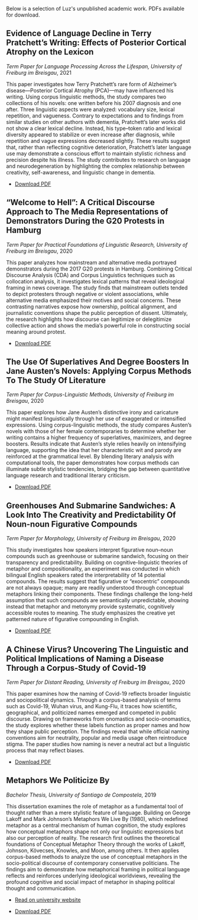 Below is a selection of Luz's unpublished academic work. PDFs available for download.

## Evidence of Language Decline in Terry Pratchett’s Writing: Effects of Posterior Cortical Atrophy on the Lexicon
*Term Paper for Language Processing Across the Lifespan, University of Freiburg im Breisgau*, 2021

This paper investigates how Terry Pratchett’s rare form of Alzheimer’s disease—Posterior Cortical Atrophy (PCA)—may have influenced his writing. Using corpus linguistic methods, the study compares two collections of his novels: one written before his 2007 diagnosis and one after. Three linguistic aspects were analyzed: vocabulary size, lexical repetition, and vagueness. Contrary to expectations and to findings from similar studies on other authors with dementia, Pratchett’s later works did not show a clear lexical decline. Instead, his type–token ratio and lexical diversity appeared to stabilize or even increase after diagnosis, while repetition and vague expressions decreased slightly. These results suggest that, rather than reflecting cognitive deterioration, Pratchett’s later language use may demonstrate a conscious effort to maintain stylistic richness and precision despite his illness. The study contributes to research on language and neurodegeneration by highlighting the complex relationship between creativity, self-awareness, and linguistic change in dementia.

- [Download PDF](./papers/pratchett.pdf)

## “Welcome to Hell”: A Critical Discourse Approach to The Media Representations of Demonstrators During the G20 Protests in Hamburg
*Term Paper for Practical Foundations of Linguistic Research, University of Freiburg im Breisgau*, 2020

This paper analyzes how mainstream and alternative media portrayed demonstrators during the 2017 G20 protests in Hamburg. Combining Critical Discourse Analysis (CDA) and Corpus Linguistics techniques such as collocation analysis, it investigates lexical patterns that reveal ideological framing in news coverage. The study finds that mainstream outlets tended to depict protesters through negative or violent associations, while alternative media emphasized their motives and social concerns. These contrasting narratives expose how ownership, political alignment, and journalistic conventions shape the public perception of dissent. Ultimately, the research highlights how discourse can legitimize or delegitimize collective action and shows the media’s powerful role in constructing social meaning around protest.

- [Download PDF](./papers/protest.pdf)


## The Use Of Superlatives And Degree Boosters In Jane Austen’s Novels: Applying Corpus Methods To The Study Of Literature
*Term Paper for Corpus-Linguistic Methods, University of Freiburg im Breisgau*, 2020

This paper explores how Jane Austen’s distinctive irony and caricature might manifest linguistically through her use of exaggerated or intensified expressions. Using corpus-linguistic methods, the study compares Austen’s novels with those of her female contemporaries to determine whether her writing contains a higher frequency of superlatives, maximizers, and degree boosters. Results indicate that Austen’s style relies heavily on intensifying language, supporting the idea that her characteristic wit and parody are reinforced at the grammatical level. By blending literary analysis with computational tools, the paper demonstrates how corpus methods can illuminate subtle stylistic tendencies, bridging the gap between quantitative language research and traditional literary criticism.

- [Download PDF](./papers/austen.pdf)


## Greenhouses And Submarine Sandwiches: A Look Into The Creativity and Predictability Of Noun-noun Figurative Compounds
*Term Paper for Morphology, University of Freiburg im Breisgau*, 2020

This study investigates how speakers interpret figurative noun–noun compounds such as greenhouse or submarine sandwich, focusing on their transparency and predictability. Building on cognitive-linguistic theories of metaphor and compositionality, an experiment was conducted in which bilingual English speakers rated the interpretability of 14 potential compounds. The results suggest that figurative or “exocentric” compounds are not always opaque; many are readily understood through conceptual metaphors linking their components. These findings challenge the long-held assumption that such compounds are semantically unpredictable, showing instead that metaphor and metonymy provide systematic, cognitively accessible routes to meaning. The study emphasizes the creative yet patterned nature of figurative compounding in English.

- [Download PDF](./papers/sandwiches.pdf)

## A Chinese Virus? Uncovering The Linguistic and Political Implications of Naming a Disease Through a Corpus-Study of Covid-19
*Term Paper for Distant Reading, University of Freiburg im Breisgau*, 2020

This paper examines how the naming of Covid-19 reflects broader linguistic and sociopolitical dynamics. Through a corpus-based analysis of terms such as Covid-19, Wuhan virus, and Kung-Flu, it traces how scientific, geographical, and politicized names emerged and competed in public discourse. Drawing on frameworks from onomastics and socio-onomastics, the study explores whether these labels function as proper names and how they shape public perception. The findings reveal that while official naming conventions aim for neutrality, popular and media usage often reintroduce stigma. The paper studies how naming is never a neutral act but a linguistic process that may reflect biases.

- [Download PDF](./papers/virus.pdf)


## Metaphors We Politicize By
*Bachelor Thesis, University of Santiago de Compostela*, 2019

This dissertation examines the role of metaphor as a fundamental tool of thought rather than a mere stylistic feature of language. Building on George Lakoff and Mark Johnson’s Metaphors We Live By (1980), which redefined metaphor as a central mechanism of human cognition, the study explores how conceptual metaphors shape not only our linguistic expressions but also our perception of reality. The research first outlines the theoretical foundations of Conceptual Metaphor Theory through the works of Lakoff, Johnson, Kövecses, Knowles, and Moon, among others. It then applies corpus-based methods to analyze the use of conceptual metaphors in the socio-political discourse of contemporary conservative politicians. The findings aim to demonstrate how metaphorical framing in political language reflects and reinforces underlying ideological worldviews, revealing the profound cognitive and social impact of metaphor in shaping political thought and communication.

- [Read on university website](https://minerva.usc.gal/entities/publication/6b7013e0-7c87-4e50-ae65-b20c9e3a85ba)

- [Download PDF](./papers/metaphors.pdf)



